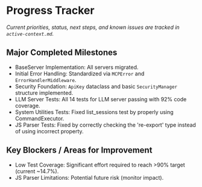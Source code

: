 # Progress Tracker

*Current priorities, status, next steps, and known issues are tracked in `active-context.md`.*

## Major Completed Milestones
- BaseServer Implementation: All servers migrated.
- Initial Error Handling: Standardized via `MCPError` and `ErrorHandlerMiddleware`.
- Security Foundation: `ApiKey` dataclass and basic `SecurityManager` structure implemented.
- LLM Server Tests: All 14 tests for LLM server passing with 92% code coverage.
- System Utilities Tests: Fixed list_sessions test by properly using CommandExecutor.
- JS Parser Tests: Fixed by correctly checking the 're-export' type instead of using incorrect property.

## Key Blockers / Areas for Improvement
- Low Test Coverage: Significant effort required to reach >90% target (current ~14.7%).
- JS Parser Limitations: Potential future risk (monitor impact).
